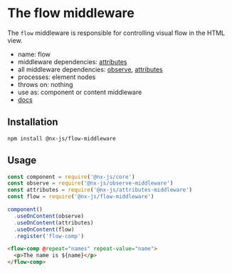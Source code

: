 # The flow middleware

The `flow` middleware is responsible for controlling visual flow in the HTML view.

- name: flow
- middleware dependencies: [attributes](https://github.com/nx-js/attributes-middleware)
- all middleware dependencies: [observe](https://github.com/nx-js/observe-middleware), [attributes](https://github.com/nx-js/attributes-middleware)
- processes: element nodes
- throws on: nothing
- use as: component or content middleware
- [docs](http://nx-framework.com/docs/middlewares/flow)

## Installation

`npm install @nx-js/flow-middleware`

## Usage

```js
const component = require('@nx-js/core')
const observe = require('@nx-js/observe-middleware')
const attributes = require('@nx-js/attributes-middleware')
const flow = require('@nx-js/flow-middleware')

component()
  .useOnContent(observe)
  .useOnContent(attributes)
  .useOnContent(flow)
  .register('flow-comp')
```

```html
<flow-comp @repeat="names" repeat-value="name">
  <p>The name is ${name}</p>
</flow-comp>
```
